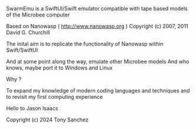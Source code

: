 
SwarmEmu is a SwiftUI/Swift emulator compatible with tape based models of the Microbee computer

Based on Nanowasp ( http://www.nanowasp.org )
Copyright (c) 2007, 2011 David G. Churchill

The inital aim is to replicate the functionality of Nanowasp within Swift/SwiftUI

And at some point along the way, emulate other Microbee models
And who knows, maybe port it to Windows and Linux

Why ?

To expand my knowledge of modern coding languages and techniques and to revisit my first computing experience

Hello to Jason Isaacs

Copyright (c) 2024 Tony Sanchez
